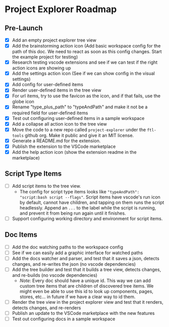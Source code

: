 # Project Explorer Roadmap

## Pre-Launch

- [x] Add an empty project explorer tree view
- [x] Add the brainstorming action icon (Add basic workspace config for the path of this doc. We need to react as soon as this config changes. Start the example project for testing)
- [x] Research testing vscode extensions and see if we can test if the right action icons are showing up
- [x] Add the settings action icon (See if we can show config in the visual settings)
- [x] Add config for user-defined items
- [x] Render user-defined items in the tree view
- [x] For url items, try to use the favicon as the icon, and if that fails, use the globe icon
- [x] Rename "type_plus_path" to "typeAndPath" and make it not be a required field for user-defined items
- [x] Test out configuring user-defined items in a sample workspace
- [x] Add a collapse all action icon to the tree view
- [x] Move the code to a new repo called `project-explorer` under the `ftl-tools` github org. Make it public and give it an MIT license.
- [x] Generate a README.md for the extension.
- [x] Publish the extension to the VSCode marketplace
- [x] Add the help action icon (show the extension readme in the marketplace)

## Script Type Items

- [ ] Add script items to the tree view.
  - The config for script type items looks like `"typeAndPath": "script:bash script --flags"`. Script items have vscode's run icon by default, cannot have children, and tapping on them runs the script headlessly. Append an `...` to the label while the script is running, and prevent it from being run again until it finishes.
- [ ] Support configuring working directory and environment for script items.

## Doc Items

- [ ] Add the doc watching paths to the workspace config
- [ ] See if we can easily add a graphic interface for watched paths
- [ ] Add the docs watcher and parser, and test that it saves a json, detects changes, and re-writes the json (no vscode dependencies)
- [ ] Add the tree builder and test that it builds a tree view, detects changes, and re-builds (no vscode dependencies)
  - _Note:_ Every doc should have a unique id. This way we can add custom tree items that are children of discovered tree items. We might even be able to use this id to look up components, pages, stores, etc... in future if we have a clear way to id them.
- [ ] Render the tree view in the project explorer view and test that it renders, detects changes, and re-renders
- [ ] Publish an update to the VSCode marketplace with the new features
- [ ] Test out configuring docs in a sample workspace
